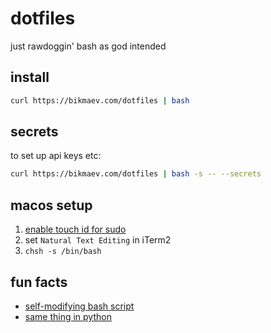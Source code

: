 # dotfiles

just rawdoggin' bash as god intended

## install

```bash
curl https://bikmaev.com/dotfiles | bash
```

## secrets

to set up api keys etc:

```bash
curl https://bikmaev.com/dotfiles | bash -s -- --secrets
```

## macos setup

1. [enable touch id for sudo](https://apple.stackexchange.com/questions/259093/can-touch-id-on-mac-authenticate-sudo-in-terminal)
2. set `Natural Text Editing` in iTerm2
3. `chsh -s /bin/bash`

## fun facts

- [self-modifying bash script](https://github.com/realbikmaev/dotfiles/blob/main/lmao/lmao.sh)
- [same thing in python](https://github.com/realbikmaev/dotfiles/blob/main/lmao/lmao.py)
